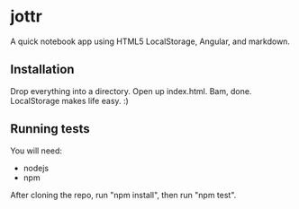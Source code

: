 jottr
=====

A quick notebook app using HTML5 LocalStorage, Angular, and markdown.

Installation
----
Drop everything into a directory. Open up index.html. Bam, done. LocalStorage makes life easy. :)


Running tests
-------------

You will need:
 * nodejs
 * npm

After cloning the repo, run "npm install", then run "npm test".
